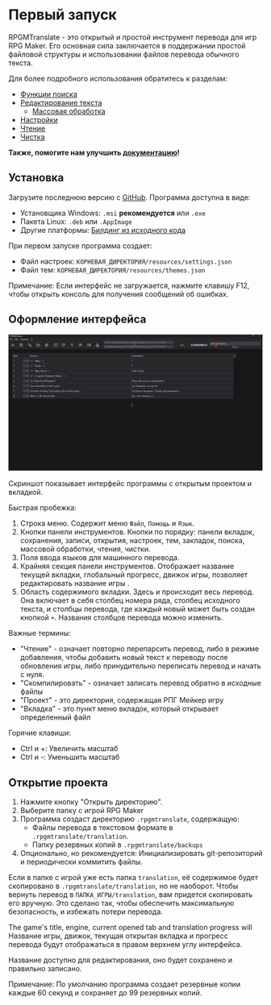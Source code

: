 # Первый запуск

RPGMTranslate - это открытый и простой инструмент перевода для игр RPG Maker. Его основная сила заключается в поддержании простой файловой структуры и использовании файлов перевода обычного текста.

Для более подробного использования обратитесь к разделам:

- [Функции поиска](search.md)
- [Редактирование текста](text-editing.md)
    - [Массовая обработка](batch-processing.md)
- [Настройки](settings.md)
- [Чтение](read.md)
- [Чистка](purge.md)

**Также, помогите нам улучшить [документацию](https://github.com/savannstm/rpgmtranslate/tree/main/docs/docs/ru)!**

## Установка

Загрузите последнюю версию с [GitHub](https://github.com/savannstm/rpgmtranslate/releases/latest). Программа доступна в виде:

- Установщика Windows: `.msi` **рекомендуется** или `.exe`
- Пакета Linux: `.deb` или `.AppImage`
- Другие платформы: [Билдинг из исходного кода](build.md)

При первом запуске программа создает:

- Файл настроек: `КОРНЕВАЯ_ДИРЕКТОРИЯ/resources/settings.json`
- Файл тем: `КОРНЕВАЯ_ДИРЕКТОРИЯ/resources/themes.json`

Примечание: Если интерфейс не загружается, нажмите клавишу F12, чтобы открыть консоль для получения сообщений об ошибках.

## Оформление интерфейса

![Оформление интерфейса](../assets/layout.png)

Скриншот показывает интерфейс программы с открытым проектом и вкладкой.

Быстрая пробежка:

1. Строка меню. Содержит меню `Файл`, `Помощь` и `Язык`.
2. Кнопки панели инструментов. Кнопки по порядку: панели вкладок, сохранения, записи, открытия, настроек, тем, закладок, поиска, массовой обработки, чтения, чистки.
3. Поля ввода языков для машинного перевода.
4. Крайняя секция панели инструментов. Отображает название текущей вкладки, глобальный прогресс, движок игры, позволяет редактировать название игры .
5. Область содержимого вкладки. Здесь и происходит весь перевод. Она включает в себя столбец номера ряда, столбец исходного текста, и столбцы перевода, где каждый новый может быть создан кнопкой `+`. Названия столбцов перевода можно изменить.

Важные термины:

- "Чтение" - означает повторно перепарсить перевод, либо в режиме добавления, чтобы добавить новый текст к переводу после обновления игры, либо принудительно переписать перевод и начать с нуля.
- "Скомпилировать" - означает записать перевод обратно в исходные файлы
- "Проект" - это директория, содержащая РПГ Мейкер игру
- "Вкладка" - это пункт меню вкладок, который открывает определенный файл

Горячие клавиши:

- Ctrl и +: Увеличить масштаб
- Ctrl и -: Уменьшить масштаб

## Открытие проекта

1. Нажмите кнопку "Открыть директорию".
2. Выберите папку с игрой RPG Maker
3. Программа создаст директорию `.rpgmtranslate`, содержащую:
    - Файлы перевода в текстовом формате в `.rpgmtranslate/translation`.
    - Папку резервных копий в `.rpgmtranslate/backups`
4. Опционально, но рекомендуется: Инициализировать git-репозиторий и периодически коммитить файлы.

Если в папке с игрой уже есть папка `translation`, её содержимое будет скопировано в `.rpgmtranslate/translation`, но не наоборот. Чтобы вернуть перевод в `ПАПКА_ИГРЫ/translation`, вам придется скопировать его вручную. Это сделано так, чтобы обеспечить максимальную безопасность, и избежать потери перевода.

The game's title, engine, current opened tab and translation progress will Название игры, движок, текущая открытая вкладка и прогресс перевода будут отображаться в правом верхнем углу интерфейса.

Название доступно для редактирования, оно будет сохранено и правильно записано.

Примечание: По умолчанию программа создает резервные копии каждые 60 секунд и сохраняет до 99 резервных копий.
